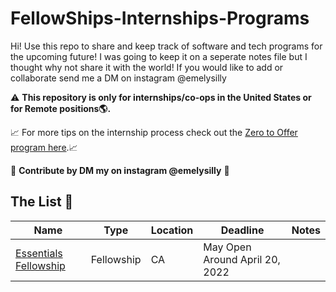 # FellowShips-Internships-Programs
Hi! Use this repo to share and keep track of software and tech programs for the upcoming future! I was going to keep it on a seperate notes file but I thought why not share it with the world! If you would like to add or collaborate send me a DM on instagram @emelysilly

:warning: **This repository is only for internships/co-ops in the United States or for Remote positions:earth_americas:.**

📈 For more tips on the internship process check out the [Zero to Offer program here](https://www.pittcs.wiki/zero-to-offer).📈

🤗 **Contribute by DM my on instagram @emelysilly**  🤗

## The List 👔

| Name  |  Type | Location | Deadline |  Notes |
|---|---|-------------|---|---|
|[Essentials Fellowship](https://www.4pt0.org/essentials) | Fellowship | CA | May Open Around April 20, 2022 |   |
